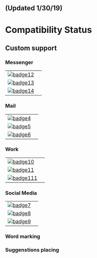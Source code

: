 ## (Updated 1/30/19)

# Compatibility Status

## Custom support

### Messenger

|                                                 |           |
|-------------------------------------------------|:---------:|
| [![badge12]](https://web.telegram.org)          |           |
| [![badge13]](https://web.whatsapp.google.com)   |           |
| [![badge14]](https://messenger.com)             |           |

### Mail

|                                       |           |
|---------------------------------------|:---------:|
| [![badge4]](https://mail.google.com)  |           |
| [![badge5]](https://mail.yahoo.com)   |           |
| [![badge6]](https://outlook.live.com) |           |

### Work

|                                        |           |
|----------------------------------------|:---------:|
| [![badge10]](https://slack.org)        |           |
| [![badge11]](https://meet.google.com)  |           |
| [![badge111]](https://meet.google.com) |           |


### Social Media

|                                        |           |
|----------------------------------------|:---------:|
| [![badge7]](https://facebook.com)      |           |
| [![badge8]](https://twitter.com)       |           |
| [![badge9]](https://instagram.com)     |           |


[badge0]: https://img.shields.io/badge/single--tab-in%20progress-red.svg

[badge1]: https://img.shields.io/badge/single--tab-supported-green.svg

[badge2]: https://img.shields.io/badge/multi--tabs-in--progress-red.svg

[badge3]: https://img.shields.io/badge/multi--tabs-supported-green.svg

[badge4]: https://img.shields.io/badge/mail.google.com-supported-green.svg

[badge5]: https://img.shields.io/badge/mail.yahoo.com-supported-green.svg

[badge6]: https://img.shields.io/badge/outlook.live.com-supported-green.svg

[badge7]: https://img.shields.io/badge/facebook.com-in%20progress-red.svg

[badge8]: https://img.shields.io/badge/twitter.com-supported-green.svg

[badge9]: https://img.shields.io/badge/instagram.com-supported-green.svg

[badge10]: https://img.shields.io/badge/slack.com-supported-green.svg

[badge11]: https://img.shields.io/badge/meet.google.com-supported-green.svg

[badge111]: https://img.shields.io/badge/teams.microsoft.com-in%20progress-red.svg


[badge12]: https://img.shields.io/badge/web.telegram.com-supported-green.svg

[badge13]: https://img.shields.io/badge/web.whatsapp.com-supported-green.svg

[badge14]: https://img.shields.io/badge/messenger.com-supported-green.svg

### Word marking

### Suggenstions placing